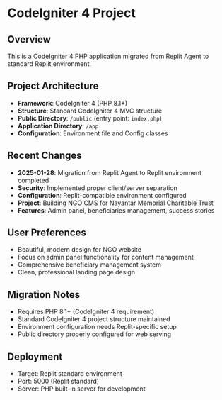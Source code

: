 # CodeIgniter 4 Project

## Overview
This is a CodeIgniter 4 PHP application migrated from Replit Agent to standard Replit environment.

## Project Architecture
- **Framework**: CodeIgniter 4 (PHP 8.1+)
- **Structure**: Standard CodeIgniter 4 MVC structure
- **Public Directory**: `/public` (entry point: `index.php`)
- **Application Directory**: `/app`
- **Configuration**: Environment file and Config classes

## Recent Changes
- **2025-01-28**: Migration from Replit Agent to Replit environment completed
- **Security**: Implemented proper client/server separation
- **Configuration**: Replit-compatible environment configured
- **Project**: Building NGO CMS for Nayantar Memorial Charitable Trust
- **Features**: Admin panel, beneficiaries management, success stories

## User Preferences
- Beautiful, modern design for NGO website
- Focus on admin panel functionality for content management
- Comprehensive beneficiary management system
- Clean, professional landing page design

## Migration Notes
- Requires PHP 8.1+ (CodeIgniter 4 requirement)
- Standard CodeIgniter 4 project structure maintained
- Environment configuration needs Replit-specific setup
- Public directory properly configured for web serving

## Deployment
- Target: Replit standard environment
- Port: 5000 (Replit standard)
- Server: PHP built-in server for development